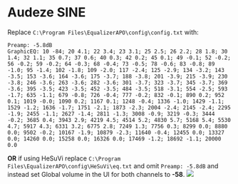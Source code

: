 # Audeze SINE
Replace `C:\Program Files\EqualizerAPO\config\config.txt` with:
```
Preamp: -5.8dB
GraphicEQ: 10 -84; 20 4.1; 22 3.4; 23 3.1; 25 2.5; 26 2.2; 28 1.8; 30 1.4; 32 1.1; 35 0.7; 37 0.6; 40 0.3; 42 0.2; 45 0.1; 49 -0.1; 52 -0.2; 56 -0.2; 59 -0.2; 64 -0.3; 68 -0.4; 73 -0.5; 78 -0.6; 83 -0.8; 89 -1.0; 95 -1.4; 102 -1.8; 109 -2.0; 117 -2.4; 125 -2.9; 134 -3.2; 143 -3.5; 153 -3.6; 164 -3.6; 175 -3.7; 188 -3.8; 201 -3.9; 215 -3.9; 230 -3.8; 246 -3.6; 263 -3.6; 282 -3.6; 301 -3.7; 323 -3.7; 345 -3.7; 369 -3.6; 395 -3.5; 423 -3.5; 452 -3.5; 484 -3.5; 518 -3.1; 554 -2.5; 593 -1.7; 635 -1.1; 679 -0.8; 726 -0.4; 777 -0.2; 832 -0.1; 890 0.2; 952 0.1; 1019 -0.0; 1090 0.2; 1167 0.1; 1248 -0.4; 1336 -1.0; 1429 -1.1; 1529 -1.2; 1636 -1.7; 1751 -2.1; 1873 -2.3; 2004 -2.4; 2145 -2.4; 2295 -1.9; 2455 -1.1; 2627 -1.4; 2811 -1.3; 3008 -0.9; 3219 -0.3; 3444 -0.2; 3685 0.4; 3943 2.9; 4219 4.5; 4514 5.2; 4830 5.7; 5168 5.4; 5530 4.7; 5917 4.3; 6331 3.2; 6775 2.8; 7249 1.3; 7756 0.3; 8299 0.0; 8880 0.0; 9502 -0.2; 10167 -1.9; 10879 -2.3; 11640 -0.4; 12455 0.0; 13327 0.0; 14260 0.0; 15258 0.0; 16326 0.0; 17469 -1.2; 18692 -1.1; 20000 0.0
```
**OR** if using HeSuVi replace `C:\Program Files\EqualizerAPO\config\HeSuVi\eq.txt` and omit `Preamp: -5.8dB` and instead set Global volume in the UI for both channels to **-58**.
![](https://raw.githubusercontent.com/jaakkopasanen/AutoEq/master/results/Innerfidelity%202017/innerfidelity/onear/Audeze%20SINE/Audeze%20SINE.png)